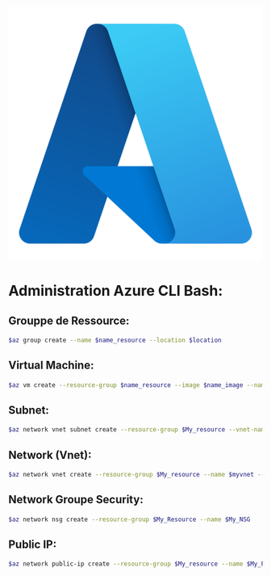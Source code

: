 ![1](azure.png)
# Administration Azure CLI Bash:

## Grouppe de Ressource:
```bash
$az group create --name $name_resource --location $location
```

## Virtual Machine:
```bash
$az vm create --resource-group $name_resource --image $name_image --name $My_VM --admin-username $name_user --generate-ssh-keys --public-ip-sku Standard
```

## Subnet:
```bash
$az network vnet subnet create --resource-group $My_resource --vnet-name $My_Vnet --name $My_Subnet --address-prefix 10.0.2.0/24
```
## Network (Vnet):
```bash
$az network vnet create --resource-group $My_resource --name $myvnet --address-prefix 10.0.0.0/16 --subnet-name $My_Subnet --subnet-prefix 10.0.1.0/24
```

## Network Groupe Security:
```bash
$az network nsg create --resource-group $My_Resource --name $My_NSG
```

## Public IP:
```bash
$az network public-ip create --resource-group $My_resource --name $My_Public_IP
```
